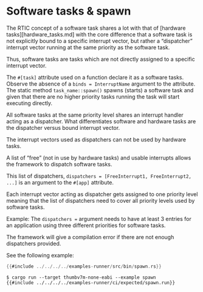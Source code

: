 # Software tasks & spawn

The RTIC concept of a software task shares a lot with that of [hardware tasks][hardware_tasks.md]
with the core difference that a software task is not explicitly bound to a specific
interrupt vector, but rather a “dispatcher” interrupt vector running
at the same priority as the software task.

Thus, software tasks are tasks which are not directly assigned to a specific interrupt vector.

The `#[task]` attribute used on a function declare it as a software tasks.
Observe the absence of a `binds = InterruptName` argument to the attribute.
The static method `task_name::spawn()` spawns (starts) a software task and
given that there are no higher priority tasks running the task will start executing directly.

All software tasks at the same priority level shares an interrupt handler acting as a dispatcher.
What differentiates software and hardware tasks are the dispatcher versus bound interrupt vector.

The interrupt vectors used as dispatchers can not be used by hardware tasks.

A list of “free” (not in use by hardware tasks) and usable interrupts allows the framework
to dispatch software tasks.

This list of dispatchers, `dispatchers = [FreeInterrupt1, FreeInterrupt2, ...]` is an
argument to the `#[app]` attribute.

Each interrupt vector acting as dispatcher gets assigned to one priority level meaning that
the list of dispatchers need to cover all priority levels used by software tasks.

Example: The `dispatchers =` argument needs to have at least 3 entries for an application using
three different priorities for software tasks.

The framework will give a compilation error if there are not enough dispatchers provided.

See the following example:

``` rust
{{#include ../../../../examples-runner/src/bin/spawn.rs}}
```

``` console
$ cargo run --target thumbv7m-none-eabi --example spawn
{{#include ../../../../examples-runner/ci/expected/spawn.run}}
```
